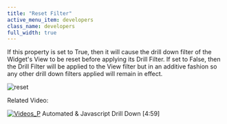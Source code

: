 ```yaml
---
title: "Reset Filter"
active_menu_item: developers
class_name: developers
full_width: true
---
```



If this property is set to True, then it will cause the drill down filter of the Widget's View to be reset before applying its Drill Filter. If set to False, then the Drill Filter will be applied to the View filter but in an additive fashion so any other drill down filters applied will remain in effect.

![reset](/img/docs/reset.zoom88.png)

Related Video:

[![Videos\_P](/img/docs/videos_p.png)](http://www.youtube.com/v/t-MozAiRF0Q?autoplay=1&hd=1&fs=1&showsearch=0&rel=0&) Automated & Javascript Drill Down [4:59]
